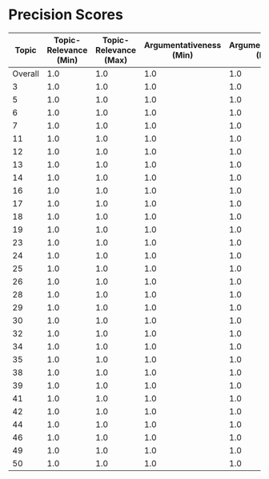 # Precision Scores
| Topic | Topic-Relevance (Min) | Topic-Relevance (Max) | Argumentativeness (Min) | Argumentativeness (Max) | Stance (Min) | Stance (Max) | Stance Con (Min) | Stance Con (Max) | Stance Pro (Min) | Stance Pro (Max) |
|---|---|---|---|---|---|---|---|---|---|---|
| Overall | 1.0 | 1.0 | 1.0 | 1.0 | 0.9 | 0.9 | 0.8 | 0.8 | 1.0 | 1.0 |
| 3 | 1.0 | 1.0 | 1.0 | 1.0 | 1.0 | 1.0 | 1.0 | 1.0 | 1.0 | 1.0 |
| 5 | 1.0 | 1.0 | 1.0 | 1.0 | 0.95 | 0.95 | 0.9 | 0.9 | 1.0 | 0.9 |
| 6 | 1.0 | 1.0 | 1.0 | 1.0 | 0.95 | 0.95 | 0.9 | 0.9 | 1.0 | 0.9 |
| 7 | 1.0 | 1.0 | 1.0 | 1.0 | 0.9 | 0.9 | 0.8 | 0.8 | 1.0 | 0.8 |
| 11 | 1.0 | 1.0 | 1.0 | 1.0 | 1.0 | 1.0 | 1.0 | 1.0 | 1.0 | 1.0 |
| 12 | 1.0 | 1.0 | 1.0 | 1.0 | 0.6 | 0.6 | 0.2 | 0.2 | 1.0 | 0.2 |
| 13 | 1.0 | 1.0 | 1.0 | 1.0 | 1.0 | 1.0 | 1.0 | 1.0 | 1.0 | 1.0 |
| 14 | 1.0 | 1.0 | 1.0 | 1.0 | 0.65 | 0.65 | 0.3 | 0.3 | 1.0 | 0.3 |
| 16 | 1.0 | 1.0 | 1.0 | 1.0 | 1.0 | 1.0 | 1.0 | 1.0 | 1.0 | 1.0 |
| 17 | 1.0 | 1.0 | 1.0 | 1.0 | 0.95 | 0.95 | 0.9 | 0.9 | 1.0 | 0.9 |
| 18 | 1.0 | 1.0 | 1.0 | 1.0 | 1.0 | 1.0 | 1.0 | 1.0 | 1.0 | 1.0 |
| 19 | 1.0 | 1.0 | 1.0 | 1.0 | 1.0 | 1.0 | 1.0 | 1.0 | 1.0 | 1.0 |
| 23 | 1.0 | 1.0 | 1.0 | 1.0 | 1.0 | 1.0 | 1.0 | 1.0 | 1.0 | 1.0 |
| 24 | 1.0 | 1.0 | 1.0 | 1.0 | 0.7 | 0.7 | 0.4 | 0.4 | 1.0 | 0.4 |
| 25 | 1.0 | 1.0 | 1.0 | 1.0 | 1.0 | 1.0 | 1.0 | 1.0 | 1.0 | 1.0 |
| 26 | 1.0 | 1.0 | 1.0 | 1.0 | 1.0 | 1.0 | 1.0 | 1.0 | 1.0 | 1.0 |
| 28 | 1.0 | 1.0 | 1.0 | 1.0 | 1.0 | 1.0 | 1.0 | 1.0 | 1.0 | 1.0 |
| 29 | 1.0 | 1.0 | 1.0 | 1.0 | 1.0 | 1.0 | 1.0 | 1.0 | 1.0 | 1.0 |
| 30 | 1.0 | 1.0 | 1.0 | 1.0 | 0.85 | 0.85 | 0.7 | 0.7 | 1.0 | 0.7 |
| 32 | 1.0 | 1.0 | 1.0 | 1.0 | 1.0 | 1.0 | 1.0 | 1.0 | 1.0 | 1.0 |
| 34 | 1.0 | 1.0 | 1.0 | 1.0 | 1.0 | 1.0 | 1.0 | 1.0 | 1.0 | 1.0 |
| 35 | 1.0 | 1.0 | 1.0 | 1.0 | 1.0 | 1.0 | 1.0 | 1.0 | 1.0 | 1.0 |
| 38 | 1.0 | 1.0 | 1.0 | 1.0 | 0.7 | 0.7 | 0.4 | 0.4 | 1.0 | 0.4 |
| 39 | 1.0 | 1.0 | 1.0 | 1.0 | 1.0 | 1.0 | 1.0 | 1.0 | 1.0 | 1.0 |
| 41 | 1.0 | 1.0 | 1.0 | 1.0 | 0.7 | 0.7 | 0.4 | 0.4 | 1.0 | 0.4 |
| 42 | 1.0 | 1.0 | 1.0 | 1.0 | 1.0 | 1.0 | 1.0 | 1.0 | 1.0 | 1.0 |
| 44 | 1.0 | 1.0 | 1.0 | 1.0 | 0.8 | 0.8 | 0.6 | 0.6 | 1.0 | 0.6 |
| 46 | 1.0 | 1.0 | 1.0 | 1.0 | 0.75 | 0.75 | 0.5 | 0.5 | 1.0 | 0.5 |
| 49 | 1.0 | 1.0 | 1.0 | 1.0 | 0.6 | 0.6 | 0.2 | 0.2 | 1.0 | 0.2 |
| 50 | 1.0 | 1.0 | 1.0 | 1.0 | 0.9 | 0.9 | 0.8 | 0.8 | 1.0 | 0.8 |
